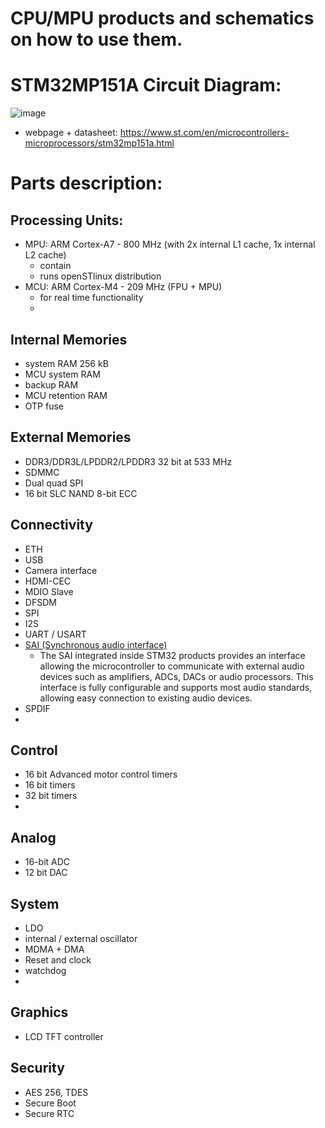 # CPU/MPU products and schematics on how to use them. 

  
    
    
      
     
# STM32MP151A Circuit Diagram:
![image](https://user-images.githubusercontent.com/42329930/216506631-953b2746-484c-4b48-a26a-fe61f80eb8b6.png)
- webpage + datasheet: https://www.st.com/en/microcontrollers-microprocessors/stm32mp151a.html

# Parts description:

## Processing Units:
- MPU: ARM Cortex-A7 - 800 MHz (with 2x internal L1 cache, 1x internal L2 cache) 
  - contain
  - runs openSTlinux distribution
- MCU: ARM Cortex-M4 - 209 MHz (FPU + MPU)
  - for real time functionality 
  -


## Internal Memories
- system RAM 256 kB
- MCU system RAM
- backup RAM
- MCU retention RAM 
- OTP fuse

## External Memories
- DDR3/DDR3L/LPDDR2/LPDDR3 32 bit at 533 MHz
- SDMMC
- Dual quad SPI
- 16 bit SLC NAND 8-bit ECC

## Connectivity
- ETH
- USB
- Camera interface
- HDMI-CEC
- MDIO Slave
- DFSDM
- SPI
- I2S
- UART / USART
- [SAI (Synchronous audio interface)](https://www.st.com/content/ccc/resource/training/technical/product_training/group0/d3/c0/b0/0e/fe/eb/40/a9/STM32H7-Peripheral-Serial-Audio-Interface_SAI/files/STM32H7-Peripheral-Serial-Audio-Interface_SAI.pdf/_jcr_content/translations/en.STM32H7-Peripheral-Serial-Audio-Interface_SAI.pdf)
  - The SAI integrated inside STM32 products provides an interface allowing the microcontroller to communicate with external audio devices such as amplifiers, ADCs, DACs or audio processors. This interface is fully configurable and supports most audio standards, allowing easy connection to existing audio devices.
- SPDIF
- 

## Control
- 16 bit Advanced motor control timers
- 16 bit timers
- 32 bit timers
- 

## Analog
- 16-bit ADC
- 12 bit DAC

## System
- LDO
- internal / external oscillator
- MDMA + DMA
- Reset and clock
- watchdog
- 

## Graphics
- LCD TFT controller


## Security
- AES 256, TDES
- Secure Boot
- Secure RTC








